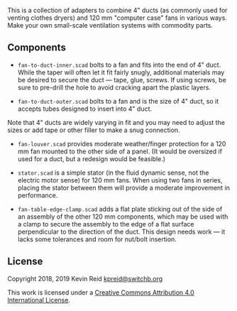 This is a collection of adapters to combine 4" ducts (as commonly used for venting clothes dryers) and 120 mm "computer case" fans in various ways. Make your own small-scale ventilation systems with commodity parts.

## Components

* `fan-to-duct-inner.scad` bolts to a fan and fits into the end of 4" duct. While the taper will often let it fit fairly snugly, additional materials may be desired to secure the duct — tape, glue, screws. If using screws, be sure to pre-drill the hole to avoid cracking apart the plastic layers.

* `fan-to-duct-outer.scad` bolts to a fan and is the size of 4" duct, so it accepts tubes designed to insert into 4" duct.

Note that 4" ducts are widely varying in fit and you may need to adjust the sizes or add tape or other filler to make a snug connection.

* `fan-louver.scad` provides moderate weather/finger protection for a 120 mm fan mounted to the other side of a panel. (It would be oversized if used for a duct, but a redesign would be feasible.)

* `stator.scad` is a simple stator (in the fluid dynamic sense, not the electric motor sense) for 120 mm fans. When using two fans in series, placing the stator between them will provide a moderate improvement in performance.

* `fan-table-edge-clamp.scad` adds a flat plate sticking out of the side of an assembly of the other 120 mm components, which may be used with a clamp to secure the assembly to the edge of a flat surface perpendicular to the direction of the duct. This design needs work — it lacks some tolerances and room for nut/bolt insertion.

## License

Copyright 2018, 2019 Kevin Reid <kpreid@switchb.org>

This work is licensed under a <a rel="license" href="https://creativecommons.org/licenses/by/4.0/">Creative Commons Attribution 4.0 International License</a>.
